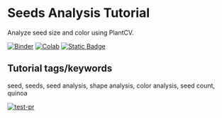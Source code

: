 # Seeds Analysis Tutorial

Analyze seed size and color using PlantCV.

[![Binder](https://mybinder.org/badge_logo.svg)](https://mybinder.org/v2/gh/danforthcenter/plantcv-tutorial-seeds/HEAD?labpath=index.ipynb)
[![Colab](https://colab.research.google.com/assets/colab-badge.svg)](https://colab.research.google.com/github/danforthcenter/plantcv-tutorial-seeds/blob/main/index-Colab.ipynb)
[![Static Badge](https://img.shields.io/badge/Open%20on%20GitHub-black?logo=github)](https://github.com/danforthcenter/plantcv-tutorial-seeds.git)

## Tutorial tags/keywords

seed, seeds, seed analysis, shape analysis, color analysis, seed count, quinoa

[![test-pr](https://github.com/danforthcenter/plantcv-tutorial-seeds/actions/workflows/ci-tests.yml/badge.svg)](https://github.com/danforthcenter/plantcv-tutorial-seeds/actions/workflows/ci-tests.yml)
